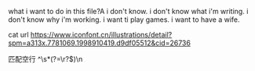 what i want to do in this file?A
i don't know.
i don't know what i'm writing.
i don't know why i'm working.
i want ti play games.
i want to have a wife.


cat url
https://www.iconfont.cn/illustrations/detail?spm=a313x.7781069.1998910419.d9df05512&cid=26736

匹配空行
^\s*(?=\r?$)\n

